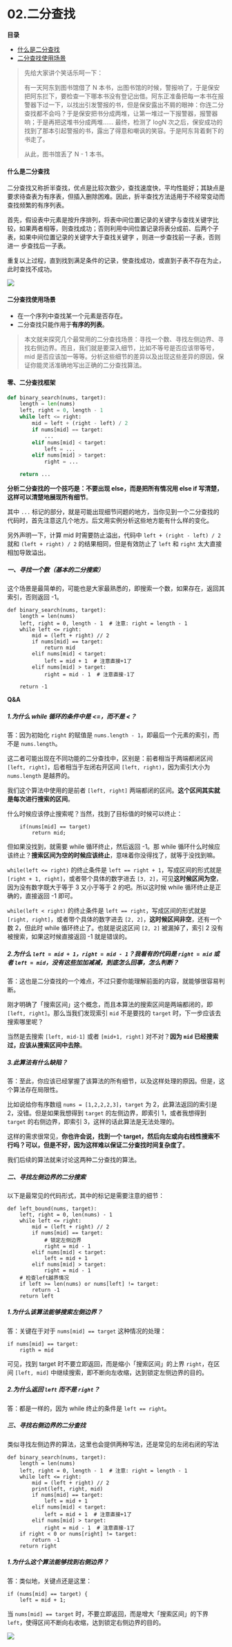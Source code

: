 # 02.二分查找

**目录**

- [什么是二分查找](#什么是二分查找)
- [二分查找使用场景](#二分查找使用场景)



> 先给大家讲个笑话乐呵一下：
>
> 有一天阿东到图书馆借了 N 本书，出图书馆的时候，警报响了，于是保安把阿东拦下，要检查一下哪本书没有登记出借。阿东正准备把每一本书在报警器下过一下，以找出引发警报的书，但是保安露出不屑的眼神：你连二分查找都不会吗？于是保安把书分成两堆，让第一堆过一下报警器，报警器响；于是再把这堆书分成两堆…… 最终，检测了 logN 次之后，保安成功的找到了那本引起警报的书，露出了得意和嘲讽的笑容。于是阿东背着剩下的书走了。
>
> 从此，图书馆丢了 N - 1 本书。



#### 什么是二分查找

​		二分查找又称折半查找，优点是比较次数少，查找速度快，平均性能好；其缺点是要求待查表为有序表，但插入删除困难。因此，折半查找方法适用于不经常变动而查找频繁的有序列表。

​		首先，假设表中元素是按升序排列，将表中间位置记录的关键字与查找关键字比较，如果两者相等，则查找成功；否则利用中间位置记录将表分成前、后两个子表，如果中间位置记录的关键字大于查找关键字 ，则进一步查找前一子表，否则进一 步查找后一子表。

​		重复以上过程，直到找到满足条件的记录，使查找成功，或直到子表不存在为止，此时查找不成功。

![](D:\git_code\Flee-as-a-bird-to-your-mountain\算法\pictures\二分查找1.png)





#### 二分查找使用场景

- 在一个序列中查找某一个元素是否存在。
- 二分查找只能作用于**有序的列表**。





> 本文就来探究几个最常用的二分查找场景：寻找一个数、寻找左侧边界、寻找右侧边界。而且，我们就是要深入细节，比如不等号是否应该带等号，mid 是否应该加一等等。分析这些细节的差异以及出现这些差异的原因，保证你能灵活准确地写出正确的二分查找算法。

#### 零、二分查找框架

```python
def binary_search(nums, target):
    length = len(nums)
    left, right = 0, length - 1
    while left <= right:
        mid = left + (right - left) / 2
        if nums[mid] == target:
            ...
        elif nums[mid] < target:
            left = ...
        elif nums[mid] > target:
            right = ...

    return ...
```

**分析二分查找的一个技巧是：不要出现 else，而是把所有情况用 else if 写清楚，这样可以清楚地展现所有细节**。

其中 `...` 标记的部分，就是可能出现细节问题的地方，当你见到一个二分查找的代码时，首先注意这几个地方。后文用实例分析这些地方能有什么样的变化。

另外声明一下，计算 mid 时需要防止溢出，代码中 `left + (right - left) / 2` 就和 `(left + right) / 2` 的结果相同，但是有效防止了 `left` 和 `right` 太大直接相加导致溢出。



##### 一、寻找一个数（基本的二分搜索）

这个场景是最简单的，可能也是大家最熟悉的，即搜索一个数，如果存在，返回其索引，否则返回 -1。

```
def binary_search(nums, target):
    length = len(nums)
    left, right = 0, length - 1  # 注意: right = length - 1
    while left <= right:
        mid = (left + right) // 2
        if nums[mid] == target:
            return mid
        elif nums[mid] < target:
            left = mid + 1  # 注意直接+1了
        elif nums[mid] > target:
            right = mid - 1  # 注意直接-1了

    return -1
```

**Q&A**

##### 1.为什么 while 循环的条件中是 <=，而不是 <？

答：因为初始化 `right` 的赋值是 `nums.length - 1`，即最后一个元素的索引，而不是 `nums.length`。

这二者可能出现在不同功能的二分查找中，区别是：前者相当于两端都闭区间 `[left, right]`，后者相当于左闭右开区间 `[left, right)`，因为索引大小为 `nums.length` 是越界的。

我们这个算法中使用的是前者 `[left, right]` 两端都闭的区间。**这个区间其实就是每次进行搜索的区间**。

什么时候应该停止搜索呢？当然，找到了目标值的时候可以终止：

```
    if(nums[mid] == target)
        return mid; 
```

但如果没找到，就需要 while 循环终止，然后返回 -1。那 while 循环什么时候应该终止？**搜索区间为空的时候应该终止**，意味着你没得找了，就等于没找到嘛。

`while(left <= right)` 的终止条件是 `left == right + 1`，写成区间的形式就是 `[right + 1, right]`，或者带个具体的数字进去 `[3, 2]`，可见**这时候区间为空**，因为没有数字既大于等于 3 又小于等于 2 的吧。所以这时候 while 循环终止是正确的，直接返回 -1 即可。

`while(left < right)` 的终止条件是 `left == right`，写成区间的形式就是 `[right, right]`，或者带个具体的数字进去 `[2, 2]`，**这时候区间非空**，还有一个数 2，但此时 while 循环终止了。也就是说这区间 `[2, 2]` 被漏掉了，索引 2 没有被搜索，如果这时候直接返回 -1 就是错误的。



##### 2.为什么 `left = mid + 1`，`right = mid - 1`？我看有的代码是 `right = mid` 或者 `left = mid`，没有这些加加减减，到底怎么回事，怎么判断？

答：这也是二分查找的一个难点，不过只要你能理解前面的内容，就能够很容易判断。

刚才明确了「搜索区间」这个概念，而且本算法的搜索区间是两端都闭的，即 `[left, right]`。那么当我们发现索引 `mid` 不是要找的 `target` 时，下一步应该去搜索哪里呢？

当然是去搜索 `[left, mid-1]` 或者 `[mid+1, right]` 对不对？**因为 `mid` 已经搜索过，应该从搜索区间中去除**。



##### 3.此算法有什么缺陷？

答：至此，你应该已经掌握了该算法的所有细节，以及这样处理的原因。但是，这个算法存在局限性。

比如说给你有序数组 `nums = [1,2,2,2,3]`，`target` 为 2，此算法返回的索引是 2，没错。但是如果我想得到 `target` 的左侧边界，即索引 1，或者我想得到 `target` 的右侧边界，即索引 3，这样的话此算法是无法处理的。

这样的需求很常见，**你也许会说，找到一个 target，然后向左或向右线性搜索不行吗？可以，但是不好，因为这样难以保证二分查找时间复杂度了**。

我们后续的算法就来讨论这两种二分查找的算法。



##### 二、寻找左侧边界的二分搜索

以下是最常见的代码形式，其中的标记是需要注意的细节：

```
def left_bound(nums, target):
    left, right = 0, len(nums) - 1
    while left <= right:
        mid = (left + right) // 2
        if nums[mid] == target:
            # 锁定左侧边界
            right = mid - 1
        elif nums[mid] < target:
            left = mid + 1
        elif nums[mid] > target:
            right = mid - 1
    # 检查left越界情况
    if left >= len(nums) or nums[left] != target:
        return -1
    return left
```

##### 1.**为什么该算法能够搜索左侧边界**？

答：关键在于对于 `nums[mid] == target` 这种情况的处理：

```
if nums[mid] == target:
	rigth = mid
```

可见，找到 target 时不要立即返回，而是缩小「搜索区间」的上界 `right`，在区间 `[left, mid]` 中继续搜索，即不断向左收缩，达到锁定左侧边界的目的。

##### 2.为什么返回 `left` 而不是 `right`？

答：都是一样的，因为 while 终止的条件是 `left == right`。



##### 三、寻找右侧边界的二分查找

类似寻找左侧边界的算法，这里也会提供两种写法，还是常见的左闭右闭的写法

```
def binary_search(nums, target):
    length = len(nums)
    left, right = 0, length - 1  # 注意: right = length - 1
    while left <= right:
        mid = (left + right) // 2
        print(left, right, mid)
        if nums[mid] == target:
            left = mid + 1
        elif nums[mid] < target:
            left = mid + 1  # 注意直接+1了
        elif nums[mid] > target:
            right = mid - 1  # 注意直接-1了
    if right < 0 or nums[right] != target:
        return -1
    return right
```

##### 1.为什么这个算法能够找到右侧边界？

答：类似地，关键点还是这里：

```
if (nums[mid] == target) {
    left = mid + 1;
```

当 `nums[mid] == target` 时，不要立即返回，而是增大「搜索区间」的下界 `left`，使得区间不断向右收缩，达到锁定右侧边界的目的。

![](D:\git_code\Flee-as-a-bird-to-your-mountain\算法\pictures\二分查找3.png)
